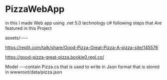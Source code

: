 # PizzaWebApp

in this I made Web app using .net 5.0 technology c#
following steps that Are featured in this Project

assets/----


 https://replit.com/talk/share/Good-Pizza-Great-Pizza-A-pizza-site/145576
 
 
 https://good-pizza-great-pizza.bookie0.repl.co/

Model
---contain Pizza.cs that is used to write in Json format that is stored in wwwroot/data/pizza.json
